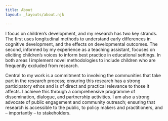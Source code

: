 ```yaml
---
title: About
layout: _layouts/about.njk

---
```

I focus on children’s development, and my research has two key strands. The first uses longitudinal methods to understand early differences in cognitive development, and the effects on developmental outcomes. The second, informed by my experience as a teaching assistant, focuses on eliciting children’s voices to inform best practice in educational settings. In both areas I implement novel methodologies to include children who are frequently excluded from research.

Central to my work is a commitment to involving the communities that take part in the research process; ensuring this research has a strong participatory ethos and is of direct and practical relevance to those it affects. I achieve this through a comprehensive programme of dissemination, dialogue, and partnership activities. I am also a strong advocate of public engagement and community outreach; ensuring that research is accessible to the public, to policy makers and practitioners, and – importantly – to stakeholders.